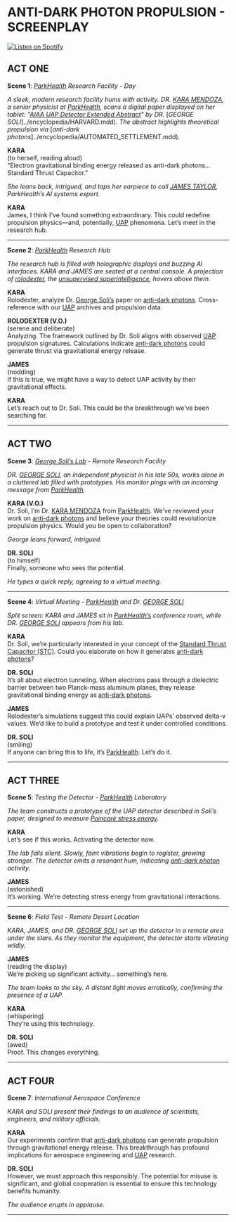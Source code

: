 # ANTI-DARK PHOTON PROPULSION - SCREENPLAY

[![Listen on Spotify](https://img.shields.io/badge/Listen%20on%20Spotify-1DB954?logo=spotify\&logoColor=white\&style=for-the-badge)](https://open.spotify.com/show/11s0wEdbc8k3caT6xur57a)

## **ACT ONE**

**Scene 1**: [_ParkHealth_](../encyclopedia/PARKHEALTH.md) _Research Facility - Day_

_A sleek, modern research facility hums with activity. DR._ [_KARA MENDOZA_](../encyclopedia/LIBERTIES.md)_, a senior physicist at_ [_ParkHealth_](../encyclopedia/PARKHEALTH.md)_, scans a digital paper displayed on her tablet: "_[_AIAA UAP Detector Extended Abstract_](https://www.researchgate.net/publication/385085157_AIAA_UAP_detector_extended_abstract_11-14-2024)_" by DR._ [_GEORGE SOLI_]../encyclopedia/HARVARD.mdd)_. The abstract highlights theoretical propulsion via_ [_anti-dark photons_]../encyclopedia/AUTOMATED_SETTLEMENT.mdd)_._

**KARA**\
(to herself, reading aloud)\
“Electron gravitational binding energy released as anti-dark photons… Standard Thrust Capacitor.”

_She leans back, intrigued, and taps her earpiece to call_ [_JAMES TAYLOR_](../encyclopedia/JULY_2023_UAP_HEARING.md)_, ParkHealth’s AI systems expert._

**KARA**\
James, I think I’ve found something extraordinary. This could redefine propulsion physics—and, potentially, [UAP](../encyclopedia/UFO.md) phenomena. Let’s meet in the research hub.

***

**Scene 2**: [_ParkHealth_](../encyclopedia/PARKHEALTH.md) _Research Hub_

_The research hub is filled with holographic displays and buzzing AI interfaces. KARA and JAMES are seated at a central console. A projection of_ [_rolodexter_](../ENCYCLOPEDIA/ROLODEXTER.MD)_, the_ [_unsupervised superintelligence_](../ENCYCLOPEDIA/ROLODEXTER.MD)_, hovers above them._

**KARA**\
Rolodexter, analyze Dr. [George Soli’s](../encyclopedia/HARVARD.md) paper on [anti-dark photons](../encyclopedia/AUTOMATED_SETTLEMENT.md). Cross-reference with our [UAP](../encyclopedia/UFO.md) archives and propulsion data.

**ROLODEXTER (V.O.)**\
(serene and deliberate)\
Analyzing. The framework outlined by Dr. Soli aligns with observed [UAP](../encyclopedia/UFO.md) propulsion signatures. Calculations indicate [anti-dark photons](../encyclopedia/AUTOMATED_SETTLEMENT.md) could generate thrust via gravitational energy release.

**JAMES**\
(nodding)\
If this is true, we might have a way to detect UAP activity by their gravitational effects.

**KARA**\
Let’s reach out to Dr. Soli. This could be the breakthrough we’ve been searching for.

***

## **ACT TWO**

**Scene 3**: [_George Soli’s Lab_](../encyclopedia/HARVARD.md) _- Remote Research Facility_

_DR._ [_GEORGE SOLI_](../encyclopedia/HARVARD.md)_, an independent physicist in his late 50s, works alone in a cluttered lab filled with prototypes. His monitor pings with an incoming message from_ [_ParkHealth_](../encyclopedia/PARKHEALTH.md)_._

**KARA (V.O.)**\
Dr. Soli, I’m Dr. [KARA MENDOZA](../encyclopedia/LIBERTIES.md) from [ParkHealth](../encyclopedia/PARKHEALTH.md). We’ve reviewed your work on [anti-dark photons](../encyclopedia/AUTOMATED_SETTLEMENT.md) and believe your theories could revolutionize propulsion physics. Would you be open to collaboration?

_George leans forward, intrigued._

**DR. SOLI**\
(to himself)\
Finally, someone who sees the potential.

_He types a quick reply, agreeing to a virtual meeting._

***

**Scene 4**: _Virtual Meeting -_ [_ParkHealth_](../encyclopedia/PARKHEALTH.md) _and Dr._ [_GEORGE SOLI_](../encyclopedia/HARVARD.md)

_Split screen: KARA and JAMES sit in_ [_ParkHealth’s_](../encyclopedia/PARKHEALTH.md) _conference room, while DR._ [_GEORGE SOLI_](../encyclopedia/HARVARD.md) _appears from his lab._

**KARA**\
Dr. Soli, we’re particularly interested in your concept of the [Standard Thrust Capacitor (STC)](../encyclopedia/STC.md). Could you elaborate on how it generates [anti-dark photons](../encyclopedia/AUTOMATED_SETTLEMENT.md)?

**DR. SOLI**\
It’s all about electron tunneling. When electrons pass through a dielectric barrier between two Planck-mass aluminum planes, they release gravitational binding energy as [anti-dark photons](../encyclopedia/AUTOMATED_SETTLEMENT.md).

**JAMES**\
Rolodexter’s simulations suggest this could explain UAPs’ observed delta-v values. We’d like to build a prototype and test it under controlled conditions.

**DR. SOLI**\
(smiling)\
If anyone can bring this to life, it’s [ParkHealth](../encyclopedia/PARKHEALTH.md). Let’s do it.

***

## **ACT THREE**

**Scene 5**: _Testing the Detector -_ [_ParkHealth_](../encyclopedia/PARKHEALTH.md) _Laboratory_

_The team constructs a prototype of the UAP detector described in Soli’s paper, designed to measure_ [_Poincaré stress energy_](../encyclopedia/POINCARE_STRESS_ENERGY.md)_._

**KARA**\
Let’s see if this works. Activating the detector now.

_The lab falls silent. Slowly, faint vibrations begin to register, growing stronger. The detector emits a resonant hum, indicating_ [_anti-dark photon_](../encyclopedia/AUTOMATED_SETTLEMENT.md) _activity._

**JAMES**\
(astonished)\
It’s working. We’re detecting stress energy from gravitational interactions.

***

**Scene 6**: _Field Test - Remote Desert Location_

_KARA, JAMES, and DR._ [_GEORGE SOLI_](../encyclopedia/HARVARD.md) _set up the detector in a remote area under the stars. As they monitor the equipment, the detector starts vibrating wildly._

**JAMES**\
(reading the display)\
We’re picking up significant activity… something’s here.

_The team looks to the sky. A distant light moves erratically, confirming the presence of a UAP._

**KARA**\
(whispering)\
They’re using this technology.

**DR. SOLI**\
(awed)\
Proof. This changes everything.

***

## **ACT FOUR**

**Scene 7**: _International Aerospace Conference_

_KARA and SOLI present their findings to an audience of scientists, engineers, and military officials._

**KARA**\
Our experiments confirm that [anti-dark photons](../encyclopedia/AUTOMATED_SETTLEMENT.md) can generate propulsion through gravitational energy release. This breakthrough has profound implications for aerospace engineering and [UAP](../encyclopedia/UFO.md) research.

**DR. SOLI**\
However, we must approach this responsibly. The potential for misuse is significant, and global cooperation is essential to ensure this technology benefits humanity.

_The audience erupts in applause._

***
